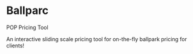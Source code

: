 # Ballparc
POP Pricing Tool

An interactive sliding scale pricing tool for on-the-fly ballpark pricing for clients!
